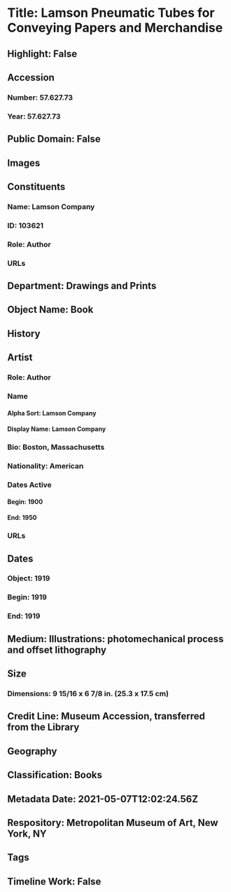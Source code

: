 # Title: Lamson Pneumatic Tubes for Conveying Papers and Merchandise
## Highlight: False
## Accession
### Number: 57.627.73
### Year: 57.627.73
## Public Domain: False
## Images
## Constituents
### Name: Lamson Company
### ID: 103621
### Role: Author
### URLs
## Department: Drawings and Prints
## Object Name: Book
## History
## Artist
### Role: Author
### Name
#### Alpha Sort: Lamson Company
#### Display Name: Lamson Company
### Bio: Boston, Massachusetts
### Nationality: American
### Dates Active
#### Begin: 1900
#### End: 1950
### URLs
## Dates
### Object: 1919
### Begin: 1919
### End: 1919
## Medium: Illustrations: photomechanical process and offset lithography
## Size
### Dimensions: 9 15/16 x 6 7/8 in. (25.3 x 17.5 cm)
## Credit Line: Museum Accession, transferred from the Library
## Geography
## Classification: Books
## Metadata Date: 2021-05-07T12:02:24.56Z
## Respository: Metropolitan Museum of Art, New York, NY
## Tags
## Timeline Work: False